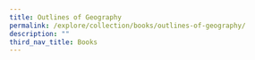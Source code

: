```yaml
---
title: Outlines of Geography
permalink: /explore/collection/books/outlines-of-geography/
description: ""
third_nav_title: Books
---
```

